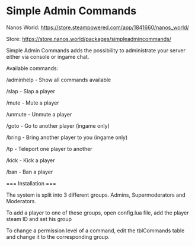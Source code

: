 # Simple Admin Commands

Nanos World: https://store.steampowered.com/app/1841660/nanos_world/

Store: https://store.nanos.world/packages/simpleadmincommands/


Simple Admin Commands adds the possibility to administrate your server either via console or ingame chat.


Available commands:

/adminhelp - Show all commands available

/slap - Slap a player

/mute - Mute a player

/unmute - Unmute a player

/goto - Go to another player (ingame only)

/bring - Bring another player to you (ingame only)

/tp - Teleport one player to another

/kick - Kick a player

/ban - Ban a player


=== Installation ===

The system is split into 3 different groups. Admins, Supermoderators and Moderators.

To add a player to one of these groups, open config.lua file, add the player steam ID and set his group

To change a permission level of a command, edit the tblCommands table and change it to the corresponding group.

